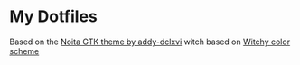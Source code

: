 # My Dotfiles
Based on the [Noita GTK theme by addy-dclxvi](https://github.com/addy-dclxvi/gtk-theme-collections) witch based on [Witchy color scheme](https://atrnh.github.io/2018/05/26/witchy.html)
